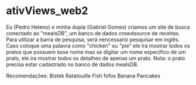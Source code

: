 # ativViews_web2

Eu (Pedro Heleno) e minha dupla (Gabriel Gomes) criamos um site de busca conectado ao "mealsDB", um banco de dados crowdsource de receitas.
Para utilizar a barra de pesquisa, será nencessario pesquisar em inglês. Caso coloque uma palavra como "chicken" ou "pie" ele ira mostrar todos os pratos que possuem esse nome 
mas se digitar um nome especifico de um prato, ele ira mostrar todos os detalhes de apenas um prato.
Nota: o prato precisa estar cadastrado no banco de dados mealsDB.

Recomendações: 
Bistek
Ratatouille
Fish fofos
Banana Pancakes
